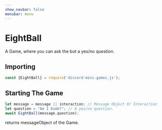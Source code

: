 ```yaml
---
show_navbar: false
menubar: menu
---
```

# EightBall

A Game, where you can ask the bot a yes/no question.

## Importing

```js
const {EightBall} = require('discord-mini-games.js');
```

## Starting The Game

```js
let message = message || interaction; // Message Object Or Interaction Object
let question = "Am I Dumb?"; // A yes/no question.
await EightBall(message,question);
```
returns messageObject of the Game.